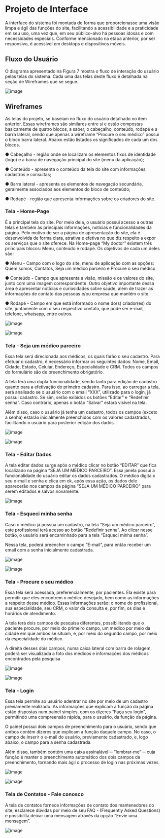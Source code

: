 # Projeto de Interface

A interface do sistema foi montada de forma que proporcionasse uma visão limpa e ágil das funções do site, facilitando a acessibilidade e a praticidade em seu uso, uma vez que, em seu público-alvo há pessoas idosas e com necessidades especiais. Conforme mencionado na etapa anterior, por ser responsivo, é acessível em desktops e dispositivos móveis.

## Fluxo do Usuário

O diagrama apresentado na Figura 7 mostra o fluxo de interação do usuário pelas telas do sistema. Cada uma das telas deste fluxo é detalhada na seção de Wireframes que se segue.

![image](https://user-images.githubusercontent.com/103527877/174411763-d250a1e8-575b-4fa0-afb0-f06d53cd5b63.png)

## Wireframes

As telas do projeto, se baseiam no fluxo do usuário detalhado no item anterior. Essas wireframes são similares entre si e estão compostas basicamente de quatro blocos, a saber, o cabeçalho, conteúdo, rodapé e a barra lateral, sendo que apenas a wireframe “Procure o seu médico” possui o bloco barra lateral. Abaixo estão listados os significados de cada um dos blocos.

●	Cabeçalho - região onde se localizam os elementos fixos de identidade (logo)  e a barra de navegação principal do site (menu da aplicação);

●	Conteúdo - apresenta o conteúdo da tela do site com informações, cadastros e consultas;

●	Barra lateral - apresenta os elementos de navegação secundária, geralmente associados aos elementos do bloco de conteúdo;

●	Rodapé - região que apresenta informações sobre os criadores do site.

### Tela - Home-Page

É a principal tela do site. Por meio dela, o usuário possui acesso a outras telas e também às principais informações, notícias e funcionalidades da página. Pelo motivo de ser a página de apresentação do site, ela é desenvolvida de forma clara, atrativa e efetiva no que diz respeito a expor os serviços que o site oferece. Na Home-page “My doctor” existem três principais blocos: Menu, conteúdo e rodapé. Os objetivos de cada um deles são:

●	Menu - Campo com o logo do site, menu de aplicação com as opções: Quem somos, Contatos, Seja um médico parceiro e Procure o seu médico.

●	Conteúdo - Campo que apresenta a visão, missão e os valores do site, junto com uma imagem correspondente. Outro objetivo importante dessa área é apresentar notícias e curiosidades sobre saúde, além de trazer as informações de contato das pessoas e/ou empresa que mantém o site.

●	Rodapé - Campo em que está informado o nome do(s) criador(es) do site, juntamente com o seu respectivo contato, que pode ser e-mail, telefone, whatsapp, entre outros.

![image](https://user-images.githubusercontent.com/103527877/174411865-d0539dab-7981-4218-bc1d-e0c9c1ce034d.png)

![image](https://user-images.githubusercontent.com/103527877/174411878-bf74f455-cbd7-4aeb-9e28-36dcae789d5e.png)

### Tela - Seja um médico parceiro

Essa tela será direcionada aos médicos, os quais farão o seu cadastro. Para efetuar o cadastro, é necessário informar os seguintes dados: Nome, Email, Cidade, Estado, Celular, Endereço, Especialidade e CRM. Todos os campos do formulário são de preenchimento obrigatório.
 
A tela terá uma dupla funcionalidade, sendo tanto para edição de cadastro quanto para a efetivação do primeiro cadastro. Para isso, ao carregar a tela, será analisado se o usuário com o email “XXX”, utilizado para o login, já possui cadastro. Se sim, serão exibidos os botões “Editar” e “Redefinir senha”. Caso contrário, apenas o botão “Salvar” estará visível na tela.
 
Além disso, caso o usuário já tenha um cadastro, todos os campos (exceto a senha) estarão inicialmente preenchidos com os valores cadastrados, facilitando o usuário para posterior edição dos dados.
 
 ![image](https://user-images.githubusercontent.com/103527877/174411970-c638716f-960f-43a9-a4bb-41250c71e9ee.png)

![image](https://user-images.githubusercontent.com/103527877/174411984-88d791a2-a169-4fb7-93ae-f23e57b1f81c.png)

### Tela - Editar Dados

A tela editar dados surge após o médico clicar no botão “EDITAR” que fica localizado na página “SEJA UM MÉDICO PARCEIRO”. Essa janela possui a funcionalidade do usuário editar os dados cadastrados. O médico digita o seu e-mail e senha e clica em ok, após essa ação, os dados dele aparecerão nos campos da página “SEJA UM MÉDICO PARCEIRO” para serem editados e salvos novamente.

![image](https://user-images.githubusercontent.com/103527877/174412058-6c60e7a8-c041-4f70-8f03-1af64a0f53de.png)

### Tela - Esqueci minha senha

Caso o médico já possua um cadastro, na tela “Seja um médico parceiro”, este profissional terá acesso ao botão “Redefinir senha”. Ao clicar nesse botão, o usuário será encaminhado para a tela “Esqueci minha senha”.

Nessa tela, poderá preencher o campo “E-mail”, para então receber um email com a senha inicialmente cadastrada.

![image](https://user-images.githubusercontent.com/103527877/174412134-3722afd5-ed6a-4b75-b0a5-7ad01458f5be.png)

![image](https://user-images.githubusercontent.com/103527877/174412142-6fc192a0-bac2-425f-9455-9849d4d6ffa5.png)

### Tela - Procure o seu médico

Essa tela será acessada, preferencialmente, por pacientes. Ela existe para permitir que eles encontrem o médico desejado, bem como as informações a respeito desse médico. Essas informações serão: o nome do profissional, sua especialidade, seu CRM, o valor da consulta e, por fim, os dias e horários de atendimento.

A tela terá dois campos de pesquisa diferentes, possibilitando que o paciente procure, por meio do primeiro campo, um médico por meio da cidade em que ambos se situam, e, por meio do segundo campo, por meio da especialidade do médico. 

À direita desses dois campos, numa caixa lateral com barra de rolagem, poderá ser visualizada a foto dos médicos e informações dos médicos encontrados pela pesquisa. 

![image](https://user-images.githubusercontent.com/103527877/174412209-4ae15168-ef62-4aab-9042-fff3c28092ec.png)

![image](https://user-images.githubusercontent.com/103527877/174412219-24e37858-6c7b-4445-b00c-6308ca4ccf5b.png)

### Tela - Login

Essa tela permite ao usuário adentrar no site por meio de um cadastro previamente realizado. As informações que explicam a função da página estão dispostas num painel simples, com os dizeres “Faça seu login”, permitindo uma compreensão rápida, para o usuário, da função da página.

O painel possui dois campos de preenchimento para o usuário, sendo que ambos contém dizeres que explicam a função daquele campo. No caso, o campo de inserir o e-mail do usuário, previamente cadastrado, e, logo abaixo, o campo para a senha cadastrada.

Além disso, também contém uma caixa assinalável ─ “lembrar-me” ─ cuja função é manter o preenchimento automático dos dois campos de preenchimento, tornando mais ágil o processo de login nas próximas vezes.

![image](https://user-images.githubusercontent.com/103527877/174412286-32e19507-a28f-405f-9f4d-9a4a528e2296.png)

![image](https://user-images.githubusercontent.com/103527877/174412299-c80bc1e7-3bd7-4455-af03-bfc89048a1dd.png)

### Tela de Contatos - Fale conosco

A tela de contatos fornece informações de contato dos mantenedores do site, esclarece dúvidas por meio de seu FAQ - (Frequently Asked Questions) e possibilita deixar uma mensagem através da opção “Envie uma mensagem”.

![image](https://user-images.githubusercontent.com/103527877/174412370-51cde1f8-ee30-48c2-8dd3-7b01a6a1ba42.png)
